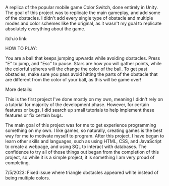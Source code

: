 A replica of the popular mobile game Color Switch, done entirely in Unity. The goal of this project was to replicate the main gameplay, and add some of the obstacles. I didn't add every single type of obstacle and multiple modes and color schemes like the original, as it wasn't my goal to replicate absolutely everything about the game. 

itch.io link: []([https://opensand.itch.io/color-switch-replica])

HOW TO PLAY:

You are a ball that keeps jumping upwards while avoiding obstacles. Press "E" to jump, and "Esc" to pause. Stars are how you will gather points, while the colorful spheres will the change the color of the ball. To get past obstacles, make sure you pass avoid hitting the parts of the obstacle that are different from the color of your ball, as this will be game over!

More details:

This is the first project I've done mostly on my own, meaning I didn't rely on a tutorial for majority of the development phase. However, for certain features or bugs, I did search up small tutorials to help implement these features or fix certain bugs. 

The main goal of this project was for me to get experience programming something on my own. I like games, so naturally, creating games is the best way for me to motivate myself to program. After this project, I have began to learn other skills and languages, such as using HTML, CSS, and JavaScript to create a webpage, and using SQL to interact with databases. The confidence to try all of those things out began from the completion of this project, so while it is a simple project, it is something I am very proud of completing.

7/5/2023: Fixed issue where triangle obstacles appeared white instead of being multiple colors.
